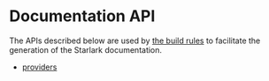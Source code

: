 <!-- Generated with Stardoc, Do Not Edit! -->
# Documentation API

The APIs described below are used by 
[the build rules](/doc/build_rules_overview.md) to facilitate the 
generation of the Starlark documentation.

  * [providers](/doc/providers.md)

